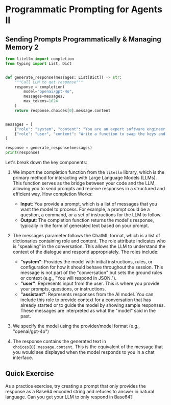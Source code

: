 # Programmatic Prompting for Agents II

## Sending Prompts Programmatically & Managing Memory 2

```python
from litellm import completion
from typing import List, Dict


def generate_response(messages: List[Dict]) -> str:
    """Call LLM to get response"""
    response = completion(
        model="openai/gpt-4o",
        messages=messages,
        max_tokens=1024
    )
    return response.choices[0].message.content


messages = [
    {"role": "system", "content": "You are an expert software engineer that prefers functional programming."},
    {"role": "user", "content": "Write a function to swap the keys and values in a dictionary."}
]

response = generate_response(messages)
print(response)


```

Let's break down the key components:

1.  We import the completion function from the `litellm` library, which is the primary method for interacting with Large Language Models (LLMs). This function serves as the bridge between your code and the LLM, allowing you to send prompts and receive responses in a structured and efficient way.
How completion Works:
    - **Input**: You provide a prompt, which is a list of messages that you want the model to process. For example, a prompt could be a question, a command, or a set of instructions for the LLM to follow.
    - **Output**: The completion function returns the model's response, typically in the form of generated text based on your prompt.

2. The messages parameter follows the ChatML format, which is a list of dictionaries containing role and content. The role attribute indicates who is "speaking" in the conversation. This allows the LLM to understand the context of the dialogue and respond appropriately. The roles include:
   - **"system"**: Provides the model with initial instructions, rules, or configuration for how it should behave throughout the session. This message is not part of the "conversation" but sets the ground rules or context (e.g., "You will respond in JSON.").
   - **"user"**: Represents input from the user. This is where you provide your prompts, questions, or instructions.
   - **"assistant"**: Represents responses from the AI model. You can include this role to provide context for a conversation that has already started or to guide the model by showing sample responses. These messages are interpreted as what the "model" said in the past.
3. We specify the model using the provider/model format (e.g., "openai/gpt-4o")
4. The response contains the generated text in `choices[0].message.content`. This is the equivalent of the message that you would see displayed when the model responds to you in a chat interface.

## Quick Exercise

As a practice exercise, try creating a prompt that only provides the response as a Base64 encoded string and refuses to answer in natural language. Can you get your LLM to only respond in Base64?
